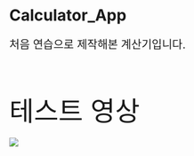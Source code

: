 # Calculator_App

<p style="font-size:20px">처음 연습으로 제작해본 계산기입니다.</p>

<br><br>

<font size="7">테스트 영상</font><br><br>
<img src = "https://raw.githubusercontent.com/jyoung111/Calculator_App/master/image/test.gif"></img>
